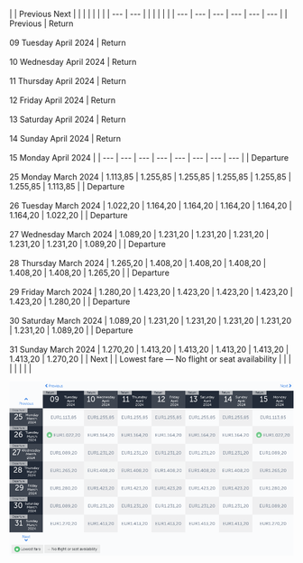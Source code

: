 |     | Previous Next |     |     |     |     |     |     |
| --- | --- |     |     |     |     |     |     | --- | --- | --- | --- | --- | --- |
| Previous | Return<br><br>09 Tuesday April 2024 | Return<br><br>10 Wednesday April 2024 | Return<br><br>11 Thursday April 2024 | Return<br><br>12 Friday April 2024 | Return<br><br>13 Saturday April 2024 | Return<br><br>14 Sunday April 2024 | Return<br><br>15 Monday April 2024 |
| --- | --- | --- | --- | --- | --- | --- | --- |
| Departure<br><br>25 Monday March 2024 | 1.113,85 | 1.255,85 | 1.255,85 | 1.255,85 | 1.255,85 | 1.255,85 | 1.113,85 |
| Departure<br><br>26 Tuesday March 2024 | 1.022,20 | 1.164,20 | 1.164,20 | 1.164,20 | 1.164,20 | 1.164,20 | 1.022,20 |
| Departure<br><br>27 Wednesday March 2024 | 1.089,20 | 1.231,20 | 1.231,20 | 1.231,20 | 1.231,20 | 1.231,20 | 1.089,20 |
| Departure<br><br>28 Thursday March 2024 | 1.265,20 | 1.408,20 | 1.408,20 | 1.408,20 | 1.408,20 | 1.408,20 | 1.265,20 |
| Departure<br><br>29 Friday March 2024 | 1.280,20 | 1.423,20 | 1.423,20 | 1.423,20 | 1.423,20 | 1.423,20 | 1.280,20 |
| Departure<br><br>30 Saturday March 2024 | 1.089,20 | 1.231,20 | 1.231,20 | 1.231,20 | 1.231,20 | 1.231,20 | 1.089,20 |
| Departure<br><br>31 Sunday March 2024 | 1.270,20 | 1.413,20 | 1.413,20 | 1.413,20 | 1.413,20 | 1.413,20 | 1.270,20 |
| Next |
| Lowest fare — No flight or seat availability |     |     |     |     |     |     |     |

![](turkish-airlines.png)